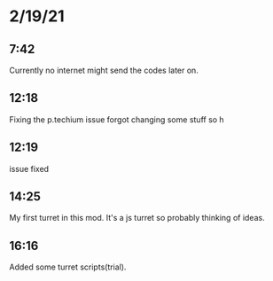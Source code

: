 # 2/19/21
## 7:42
Currently no internet might send the codes later on.

## 12:18

Fixing the p.techium issue
forgot changing some stuff so h

## 12:19 

issue fixed

## 14:25

My first turret in this mod. It's a js turret so probably thinking of ideas.

## 16:16

Added some turret scripts(trial).